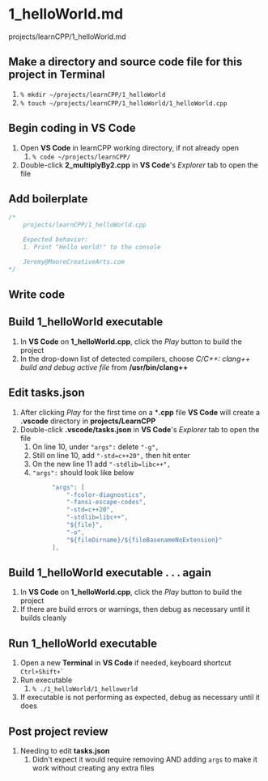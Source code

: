 # 1_helloWorld.md

projects/learnCPP/1_helloWorld.md

## Make a directory and source code file for this project in **Terminal**
1. `% mkdir ~/projects/learnCPP/1_helloWorld`
2. `% touch ~/projects/learnCPP/1_helloWorld/1_helloWorld.cpp`

## Begin coding in **VS Code**
1. Open **VS Code** in learnCPP working directory, if not already open
    1. `% code ~/projects/learnCPP/`
2. Double-click **2_multiplyBy2.cpp** in **VS Code**'s *Explorer* tab to open the file

## Add boilerplate
```c++
/* 
    projects/learnCPP/1_helloWorld.cpp

    Expected behavior:
    1. Print "Hello world!" to the console

    Jeremy@MooreCreativeArts.com
*/
```

## Write code

## Build **1_helloWorld** executable
1. In **VS Code** on **1_helloWorld.cpp**, click the *Play* button to build the project
2. In the drop-down list of detected compilers, choose *C/C++: clang++ build and debug active file* from **/usr/bin/clang++**

## Edit **tasks.json**
1. After clicking *Play* for the first time on a ***.cpp** file **VS Code** will create a **.vscode** directory in **projects/LearnCPP**
2. Double-click **.vscode/tasks.json** in **VS Code**'s *Explorer* tab to open the file
    1. On line 10, under `"args":` delete `"-g",`
    2. Still on line 10, add `"-std=c++20",` then hit enter
    3. On the new line 11 add `"-stdlib=libc++",`
    4. `"args":` should look like below
```c++
            "args": [
                "-fcolor-diagnostics",
                "-fansi-escape-codes",
                "-std=c++20",
                "-stdlib=libc++",
                "${file}",
                "-o",
                "${fileDirname}/${fileBasenameNoExtension}"
            ],
```
## Build **1_helloWorld** executable . . . again
1. In **VS Code** on **1_helloWorld.cpp**, click the *Play* button to build the project
2. If there are build errors or warnings, then debug as necessary until it builds cleanly

## Run **1_helloWorld** executable
1. Open a new **Terminal** in **VS Code** if needed, keyboard shortcut ``Ctrl+Shift+` ``
2. Run executable
    1. `% ./1_helloWorld/1_helloworld`
3. If executable is not performing as expected, debug as necessary until it does

## Post project review
1. Needing to edit **tasks.json**
    1. Didn't expect it would require removing AND adding `args` to make it work without creating any extra files